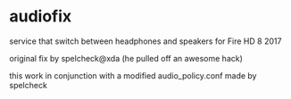 # audiofix
service that switch between headphones and speakers for Fire HD 8 2017

original fix by spelcheck@xda (he pulled off an awesome hack)

this work in conjunction with a modified audio_policy.conf made by spelcheck
